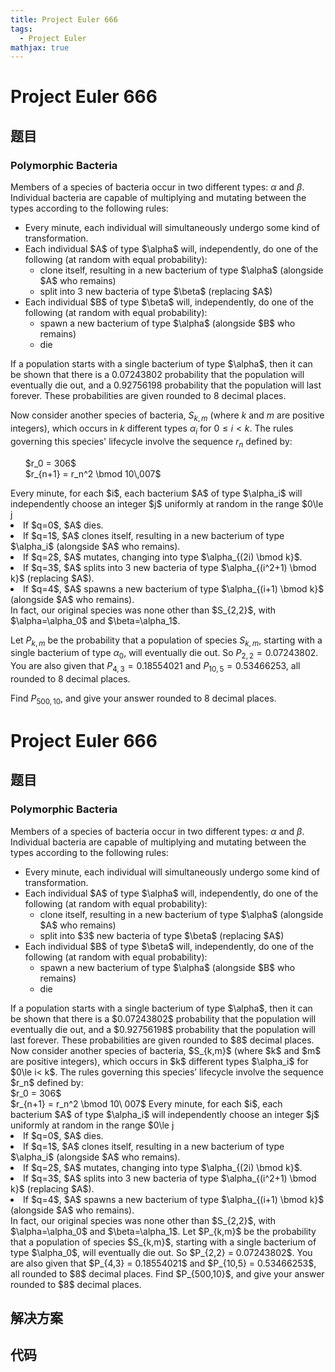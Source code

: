 ```yaml
---
title: Project Euler 666
tags:
  - Project Euler
mathjax: true
---
```

<escape><!-- more --></escape>
    
# Project Euler 666
## 题目
### Polymorphic Bacteria

Members of a species of bacteria occur in two different types: $\alpha$ and $\beta$. Individual bacteria are capable of multiplying and mutating between the types according to the following rules:
<ul><li>Every minute, each individual will simultaneously undergo some kind of transformation.</li>
<li>Each individual $A$ of type $\alpha$ will, independently, do one of the following (at random with equal probability):
<ul><li>clone itself, resulting in a new bacterium of type $\alpha$ (alongside $A$ who remains)</li>
<li>split into 3 new bacteria of type $\beta$ (replacing $A$)</li>
</ul></li>

<li>Each individual $B$ of type $\beta$ will, independently, do one of the following (at random with equal probability):
<ul><li>spawn a new bacterium of type $\alpha$ (alongside $B$ who remains)</li>
<li>die</li>
</ul></li></ul>
If a population starts with a single bacterium of type $\alpha$, then it can be shown that there is a 0.07243802 probability that the population will eventually die out, and a 0.92756198 probability that the population will last forever. These probabilities are given rounded to 8 decimal places.


Now consider another species of bacteria, $S_{k,m}$ (where $k$ and $m$ are positive integers), which occurs in $k$ different types $\alpha_i$ for $0\le i< k$. The rules governing this species' lifecycle involve the sequence $r_n$ defined by:

<ul style="list-style-type:none;"><li>$r_0 = 306$</li>
<li>$r_{n+1} = r_n^2 \bmod 10\,007$</li>
</ul>
Every minute, for each $i$, each bacterium $A$ of type $\alpha_i$ will independently choose an integer $j$ uniformly at random in the range $0\le j<m$. What it then does depends on $q = r_{im+j} \bmod 5$:
<ul><li>If $q=0$, $A$ dies.</li>
<li>If $q=1$, $A$ clones itself, resulting in a new bacterium of type $\alpha_i$ (alongside $A$ who remains).</li>
<li>If $q=2$, $A$ mutates, changing into type $\alpha_{(2i) \bmod k}$.</li>
<li>If $q=3$, $A$ splits into 3 new bacteria of type $\alpha_{(i^2+1) \bmod k}$ (replacing $A$).</li>
<li>If $q=4$, $A$ spawns a new bacterium of type $\alpha_{(i+1) \bmod k}$ (alongside $A$ who remains).</li>
</ul>
In fact, our original species was none other than $S_{2,2}$, with $\alpha=\alpha_0$ and $\beta=\alpha_1$.


Let $P_{k,m}$ be the probability that a population of species $S_{k,m}$, starting with a single bacterium of type $\alpha_0$, will eventually die out. So $P_{2,2} = 0.07243802$. You are also given that $P_{4,3} = 0.18554021$ and $P_{10,5} = 0.53466253$, all rounded to 8 decimal places.


Find $P_{500,10}$, and give your answer rounded to 8 decimal places.



# Project Euler 666
## 题目
### Polymorphic Bacteria

Members of a species of bacteria occur in two different types: $\alpha$ and $\beta$. Individual bacteria are capable of multiplying and mutating between the types according to the following rules:
<ul>
<li>Every minute, each individual will simultaneously undergo some kind of transformation.</li>
<li>Each individual $A$ of type $\alpha$ will, independently, do one of the following (at random with equal probability):<ul>
<li>clone itself, resulting in a new bacterium of type $\alpha$ (alongside $A$ who remains)</li>
<li>split into $3$ new bacteria of type $\beta$ (replacing $A$)</li>
</ul>
</li>
<li>Each individual $B$ of type $\beta$ will, independently, do one of the following (at random with equal probability):<ul>
<li>spawn a new bacterium of type $\alpha$ (alongside $B$ who remains)    </li>
<li>die</li>
</ul>
</li>
</ul>
If a population starts with a single bacterium of type $\alpha$, then it can be shown that there is a $0.07243802$ probability that the population will eventually die out, and a $0.92756198$ probability that the population will last forever. These probabilities are given rounded to $8$ decimal places.
Now consider another species of bacteria, $S_{k,m}$ (where $k$ and $m$ are positive integers), which occurs in $k$ different types $\alpha_i$ for $0\le i< k$. The rules governing this species’ lifecycle involve the sequence $r_n$ defined by:<br>    $r_0 = 306$<br>    $r_{n+1} = r_n^2 \bmod 10\ 007$
Every minute, for each $i$, each bacterium $A$ of type $\alpha_i$ will independently choose an integer $j$ uniformly at random in the range $0\le j<m$. What it then does depends on $q = r_{im+j} \bmod 5$:
<ul>
<li>If $q=0$, $A$ dies.</li>
<li>If $q=1$, $A$ clones itself, resulting in a new bacterium of type $\alpha_i$ (alongside $A$ who remains).</li>
<li>If $q=2$, $A$ mutates, changing into type $\alpha_{(2i) \bmod k}$.</li>
<li>If $q=3$, $A$ splits into 3 new bacteria of type $\alpha_{(i^2+1) \bmod k}$ (replacing $A$).</li>
<li>If $q=4$, $A$ spawns a new bacterium of type $\alpha_{(i+1) \bmod k}$ (alongside $A$ who remains).</li>
</ul>
In fact, our original species was none other than $S_{2,2}$, with $\alpha=\alpha_0$ and $\beta=\alpha_1$.
Let $P_{k,m}$ be the probability that a population of species $S_{k,m}$, starting with a single bacterium of type $\alpha_0$, will eventually die out. So $P_{2,2} = 0.07243802$. You are also given that $P_{4,3} = 0.18554021$ and $P_{10,5} = 0.53466253$, all rounded to $8$ decimal places.
Find $P_{500,10}$, and give your answer rounded to $8$ decimal places.


## 解决方案


## 代码


